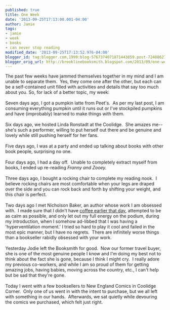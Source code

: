 ```yaml
---
published: true
title: One Week
date: '2013-09-25T17:13:00.001-04:00'
author: Jamie
tags:
- jamie
- week
- books
- can never stop reading
modified_date: '2013-09-25T17:13:52.976-04:00'
blogger_id: tag:blogger.com,1999:blog-5767374071871443859.post-7248862701890143502
blogger_orig_url: http://brooklinebooksmith.blogspot.com/2013/09/one-week.html
---
```


The past few weeks have jammed themselves together in my mind and I am unable to separate them. &nbsp;Yes, they come one after the other, but each can be a self-contained unit filled with activities and details that say too much about you. So, for lack of a better topic, my week: <br /><br />Seven days ago, I got a pumpkin latte from Peet's. &nbsp;As per my last post, I am consuming everything pumpkin until it runs out or I've stockpiled pumpkins and have (improbably) learned to make things with them.<br /><br />Six days ago, we hosted Linda Ronstadt at the Coolidge. &nbsp;She amazes me--she's such a performer, willing to put herself out there and be genuine and lovely while still pushing herself for her fans.<br /><br />Five days ago, I was at a party and ended up talking about books with other book people, surprising no one.<br /><br />Four days ago, I had a day off. &nbsp;Unable to completely extract myself from books, I ended up re-reading <i>Franny and Zooey.&nbsp;</i><br /><br />Three days ago, I bought a rocking chair to complete my reading nook. &nbsp;I believe rocking chairs are most comfortable when your legs are draped over the side and you can rock back and forth by shifting your weight, and this chair is perfect. <br /><br />Two days ago I met Nicholson Baker, an author whose work I am obsessed with. &nbsp;I made sure that I didn't have <a href="http://brooklinebooksmith.blogspot.com/2013/02/why-i-dont-drink-coffee-immediately.html" target="_blank">coffee earlier that day</a>, attempted to be as calm as possible, and only let out my full energy on the podium, during my introduction, when I somehow ad-libbed that I was having a 'hyperventilation moment.' I tried so hard to play it cool and failed in the most epic manner, but I have no regrets. &nbsp;There are infinitely worse things than a bookseller rabidly obsessed with your work.<br /><br />Yesterday Jodie left the Booksmith for good. &nbsp;Now our former travel buyer, she is one of the most genuine people I know and I'm doing my best not to think about the fact she is gone, because I think I might cry. &nbsp;I really adore my previous co-workers, and while I am so proud of them for getting amazing jobs, having babies, moving across the country, etc., I can't help but be sad that they're gone. <br /><br />Today I went with a few booksellers to New England Comics in Coolidge Corner. &nbsp;Only one of us went in with the intent to purchase, but we all left with something in our hands. &nbsp;Afterwards, we sat quietly while devouring the comics we purchased, which felt just right.